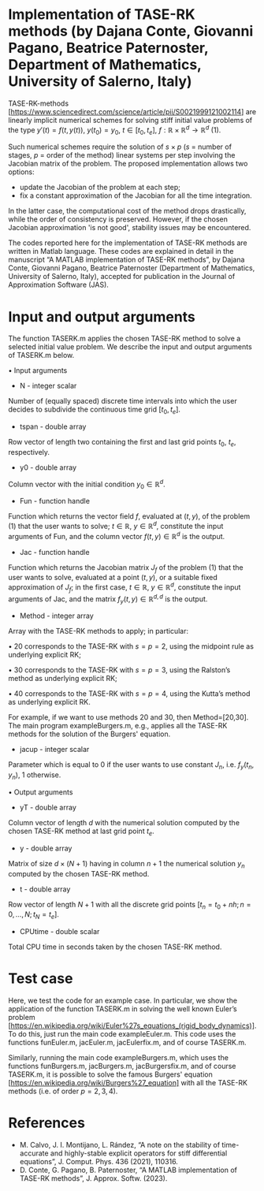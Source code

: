 # Implementation of TASE-RK methods (by Dajana Conte, Giovanni Pagano, Beatrice Paternoster, Department of Mathematics, University of Salerno, Italy) 
TASE-RK-methods [https://www.sciencedirect.com/science/article/pii/S0021999121002114] are linearly implicit numerical schemes for solving stiff initial value problems of the type $y'(t)=f(t,y(t))$,  $y(t_0)=y_0$, $t \in [t_0,t_e]$, $f:\mathbb{R}\times \mathbb{R}^d \rightarrow \mathbb{R}^d$ (1).

Such numerical schemes require the solution of $s \times p$ ($s$ = number of stages, $p$ = order of the method) linear systems per step involving the Jacobian matrix of the problem. The proposed implementation allows two options:
- update the Jacobian of the problem at each step;
- fix a constant approximation of the Jacobian for all the time integration.

In the latter case, the computational cost of the method drops drastically, while the order of consistency is preserved. However, if the chosen Jacobian approximation 'is not good', stability issues may be encountered.

The codes reported here for the implementation of TASE-RK methods are written in Matlab language. 
These codes are explained in detail in the manuscript “A MATLAB implementation of TASE-RK methods”, by Dajana Conte, Giovanni Pagano, Beatrice Paternoster (Department of Mathematics, University of Salerno, Italy), accepted for publication in the Journal of Approximation Software (JAS).

# Input and output arguments
The function TASERK.m applies the chosen TASE-RK method to solve a selected initial value problem. We describe the input and output arguments of TASERK.m below.

• Input arguments

- N - integer scalar

Number of (equally spaced) discrete time intervals into which the user decides to subdivide the continuous time grid $[t_0,t_e]$.

- tspan - double array

Row vector of length two containing the first and last grid points $t_0$, $t_e$, respectively.

- y0 - double array

Column vector with the initial condition $y_0 \in \mathbb{R}^d$.

- Fun - function handle

Function which returns the vector field $f$, evaluated at $(t,y)$, of the problem (1) that the user wants to solve; $t \in  \mathbb{R}$, $y \in  \mathbb{R}^d$, constitute the input arguments of Fun, and the column vector $f(t,y) \in  \mathbb{R}^d$ is the output.

- Jac - function handle

Function which returns the Jacobian matrix $J_f$ of the problem (1) that the user wants to solve, evaluated at a point $(t,y)$, or a suitable fixed approximation of $J_f$; in the first case, $t \in \mathbb{R}$, $y \in \mathbb{R}^d$, constitute the input arguments of Jac, and the matrix $f_y(t,y) \in \mathbb{R}^{d,d}$ is the output.

- Method - integer array

Array with the TASE-RK methods to apply; in particular:

• 20 corresponds to the TASE-RK with $s = p = 2$, using the midpoint rule as underlying explicit RK;

• 30 corresponds to the TASE-RK with $s = p = 3$, using the Ralston’s method as underlying explicit RK;

• 40 corresponds to the TASE-RK with $s = p = 4$, using the Kutta’s method as underlying explicit RK.

For example, if we want to use methods 20 and 30, then Method=[20,30]. The main program exampleBurgers.m, e.g., applies all the TASE-RK methods for the solution of the Burgers' equation.

- jacup - integer scalar
  
Parameter which is equal to 0 if the user wants to use constant $J_n$, i.e. $f_y(t_n,y_n)$, 1 otherwise.

• Output arguments

- yT - double array

Column vector of length $d$ with the numerical solution computed by the chosen TASE-RK method at last grid point $t_e$.

- y - double array
  
Matrix of size $d \times (N +1)$ having in column $n+1$ the numerical solution $y_n$ computed by the chosen TASE-RK method.

- t - double array
  
Row vector of length $N+1$ with all the discrete grid points $[t_n =t_0+n h;n = 0,\dots,N;t_N =t_e]$.

- CPUtime - double scalar
  
Total CPU time in seconds taken by the chosen TASE-RK method.

# Test case
Here, we test the code for an example case. In particular, we show the application of the function TASERK.m in solving the well known Euler’s problem [https://en.wikipedia.org/wiki/Euler%27s_equations_(rigid_body_dynamics)]. To do this, just run the main code exampleEuler.m. This code uses the functions funEuler.m, jacEuler.m, jacEulerfix.m, and of course TASERK.m.

Similarly, running the main code exampleBurgers.m, which uses the functions funBurgers.m, jacBurgers.m, jacBurgersfix.m, and of course TASERK.m, it is possible to solve the famous Burgers' equation [https://en.wikipedia.org/wiki/Burgers%27_equation] with all the TASE-RK methods (i.e. of order $p=2,3,4$).


# References
- M. Calvo, J. I. Montijano, L. Rández, “A note on the stability of time-accurate and highly-stable explicit operators for stiff differential equations”, J. Comput. Phys. 436 (2021), 110316.
- D. Conte, G. Pagano, B. Paternoster, “A MATLAB implementation of TASE-RK methods”, J. Approx. Softw. (2023).
